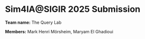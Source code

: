 # Sim4IA@SIGIR 2025 Submission

**Team name:** The Query Lab

**Members:** Mark Henri Mörsheim, Maryam El Ghadioui
